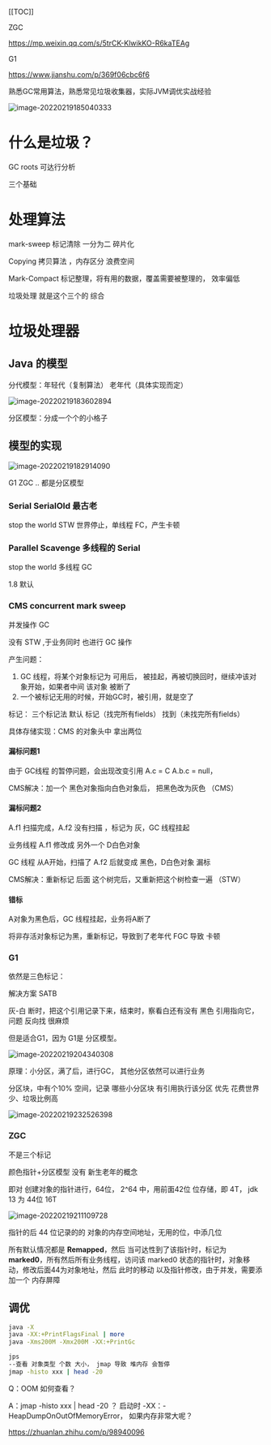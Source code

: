 [[TOC]]

ZGC

https://mp.weixin.qq.com/s/5trCK-KlwikKO-R6kaTEAg

G1

https://www.jianshu.com/p/369f06cbc6f6

熟悉GC常用算法，熟悉常见垃圾收集器，实际JVM调优实战经验

![image-20220219185040333](assets/image-20220219185040333.png)

# 什么是垃圾？

GC roots  可达行分析

三个基础

# 处理算法

mark-sweep 标记清除  一分为二 碎片化

Copying 拷贝算法 ，内存区分  浪费空间

Mark-Compact 标记整理，将有用的数据，覆盖需要被整理的， 效率偏低

垃圾处理  就是这个三个的 综合

# 垃圾处理器

## Java 的模型

分代模型：年轻代（复制算法） 老年代（具体实现而定）

![image-20220219183602894](assets/image-20220219183602894.png)

分区模型：分成一个个的小格子

## 模型的实现

![image-20220219182914090](assets/image-20220219182914090.png)

G1 ZGC .. 都是分区模型   

### Serial  SerialOld 最古老

stop the world  STW 世界停止，单线程 FC，产生卡顿

### Parallel Scavenge  多线程的 Serial

stop the world  多线程 GC

1.8 默认

### CMS concurrent mark sweep

并发操作 GC

没有 STW ,于业务同时 也进行 GC 操作

产生问题：

1. GC 线程，将某个对象标记为 可用后， 被挂起，再被切换回时，继续冲该对象开始，如果者中间 该对象 被断了
2. 一个被标记无用的时候，开始GC时，被引用，就是空了

标记： 三个标记法 默认 标记（找完所有fields）  找到（未找完所有fields）

具体存储实现：CMS 的对象头中 拿出两位

#### 漏标问题1

由于 GC线程 的暂停问题，会出现改变引用 A.c = C A.b.c = null，

CMS解决：加一个 黑色对象指向白色对象后， 把黑色改为灰色 （CMS）

#### 漏标问题2

A.f1 扫描完成，A.f2 没有扫描 ，标记为 灰，GC 线程挂起

业务线程 A.f1 修改成 另外一个 D白色对象 

GC 线程 从A开始，扫描了 A.f2 后就变成 黑色，D白色对象 漏标

CMS解决：重新标记 后面 这个树完后，又重新把这个树检查一遍 （STW）

#### 错标

A对象为黑色后，GC 线程挂起，业务将A断了

将非存活对象标记为黑，重新标记，导致到了老年代 FGC 导致 卡顿

### G1

依然是三色标记：

解决方案 SATB

灰-白 断时，把这个引用记录下来，结束时，察看白还有没有 黑色 引用指向它，问题 反向找 很麻烦

但是适合G1，因为 G1是 分区模型。

![image-20220219204340308](assets/image-20220219204340308.png)

原理：小分区，满了后，进行GC， 其他分区依然可以进行业务

分区块，中有个10% 空间，记录 哪些小分区块 有引用执行该分区  优先 花费世界少、垃圾比例高

![image-20220219232526398](assets/image-20220219232526398.png)



### ZGC

不是三个标记

颜色指针+分区模型  没有 新生老年的概念

即对 创建对象的指针进行，64位， 2^64 中，用前面42位 位存储，即 4T， jdk 13  为 44位 16T

![image-20220219211109728](assets/image-20220219211109728.png)

指针的后 44 位记录的的 对象的内存空间地址，无用的位，中添几位

所有默认情况都是  **Remapped**，然后 当可达性到了该指针时，标记为 **marked0**，所有然后所有业务线程，访问该 marked0 状态的指针时，对象移动，修改后面44为对象地址，然后 此时的移动 以及指针修改，由于并发，需要添加一个 内存屏障

## 调优

```bash
java -X
java -XX:+PrintFlagsFinal | more
java -Xms200M -Xmx200M -XX:+PrintGc 

jps 
--查看 对象类型 个数 大小， jmap 导致 堆内存 会暂停
jmap -histo xxx | head -20 
```

Q：OOM 如何查看？

A：jmap -histo xxx | head -20 ？ 启动时 -XX：-HeapDumpOnOutOfMemoryError， 如果内存非常大呢？

https://zhuanlan.zhihu.com/p/98940096